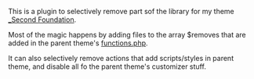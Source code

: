 This is a plugin to selectively remove part sof the library for my theme [_Second Foundation](https://github.com/Shelob9/_second_foundation).

Most of the magic happens by adding files to the array $removes that are added in the parent theme's [functions.php](https://github.com/Shelob9/_second_foundation/blob/master/functions.php).

It can also selectively remove actions that add scripts/styles in parent theme, and disable all fo the parent theme's customizer stuff.